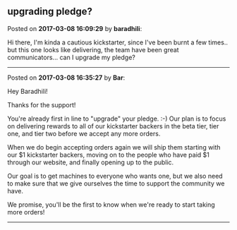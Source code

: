 ## upgrading pledge?
Posted on **2017-03-08 16:09:29** by **baradhili**:

Hi there, I'm kinda a cautious kickstarter, since I've been burnt a few times.. but this one looks like delivering, the team have been great communicators... can I upgrade my pledge?

---

Posted on **2017-03-08 16:35:27** by **Bar**:

Hey Baradhili! 

Thanks for the support! 

You're already first in line to "upgrade" your pledge. :-) Our plan is to focus on delivering rewards to all of our kickstarter backers in the beta tier, tier one, and tier two before we accept any more orders. 

When we do begin accepting orders again we will ship them starting with our $1 kickstarter backers, moving on to the people who have paid $1 through our website, and finally opening up to the public. 

Our goal is to get machines to everyone who wants one, but we also need to make sure that we give ourselves the time to support the community we have. 

We promise, you'll be the first to know when we're ready to start taking more orders!

---

